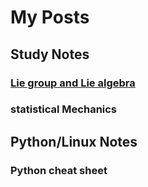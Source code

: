 # My Posts

## Study Notes

### [Lie group and Lie algebra](https://yk-liu.github.io/posts/20180425-Lie-group-and-Lie-algebra.html)

### statistical Mechanics



## Python/Linux Notes

### Python cheat sheet



